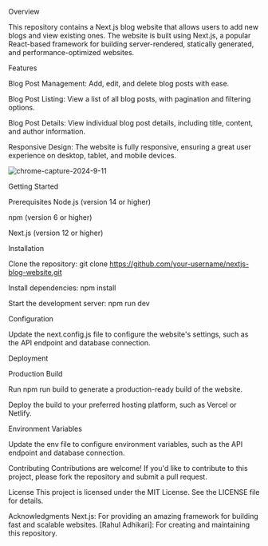 Overview

This repository contains a Next.js blog website that allows users to add new blogs and view existing ones. The website is built using Next.js, a popular React-based framework for building server-rendered, statically generated, and performance-optimized websites.

Features

Blog Post Management: Add, edit, and delete blog posts with ease.

Blog Post Listing: View a list of all blog posts, with pagination and filtering options.

Blog Post Details: View individual blog post details, including title, content, and author information.

Responsive Design: The website is fully responsive, ensuring a great user experience on desktop, tablet, and mobile devices.

![chrome-capture-2024-9-11](https://github.com/user-attachments/assets/37eb548d-b9f0-42b9-b824-433c29274b9a)

Getting Started

Prerequisites
Node.js (version 14 or higher)

npm (version 6 or higher)

Next.js (version 12 or higher)


Installation

Clone the repository: git clone https://github.com/your-username/nextjs-blog-website.git

Install dependencies: npm install

Start the development server: npm run dev


Configuration

Update the next.config.js file to configure the website's settings, such as the API endpoint and database connection.

Deployment

Production Build

Run npm run build to generate a production-ready build of the website.

Deploy the build to your preferred hosting platform, such as Vercel or Netlify.

Environment Variables

Update the env file to configure environment variables, such as the API endpoint and database connection.

Contributing
Contributions are welcome! If you'd like to contribute to this project, please fork the repository and submit a pull request.

License
This project is licensed under the MIT License. See the LICENSE file for details.

Acknowledgments
Next.js: For providing an amazing framework for building fast and scalable websites.
[Rahul Adhikari]: For creating and maintaining this repository.
